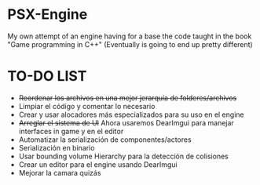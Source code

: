 # PSX-Engine
My own attempt of an engine having for a base the code taught in the book "Game programming in C++" (Eventually is going to end up pretty different)

# TO-DO LIST

- ~~Reordenar los archivos en una mejor jerarquía de folderes/archivos~~
- Limpiar el código y comentar lo necesario
- Crear y usar alocadores más especializados para su uso en el engine
- ~~Arreglar el sistema de UI~~ Ahora usaremos DearImgui para manejar interfaces in game y en el editor
- Automatizar la serialización de componentes/actores
- Serialización en binario
- Usar bounding volume Hierarchy para la detección de colisiones
- Crear un editor para el engine usando DearImgui
- Mejorar la camara quizás
